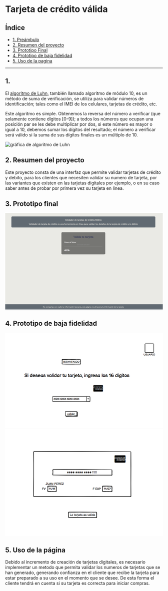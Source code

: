 # Tarjeta de crédito válida

## Índice

* [1. Preámbulo](#1-preámbulo)
* [2. Resumen del proyecto](#2-resumen-del-proyecto)
* [3. Prototipo Final](#3-prototipo-final)
* [4. Prototipo de baja fidelidad](#4-prototipo-de-baja-fidelidad)
* [5. Uso de la pagina](#5-uso-de-la-pagina)

***

## 1. 

El [algoritmo de Luhn](https://es.wikipedia.org/wiki/Algoritmo_de_Luhn),
también llamado algoritmo de módulo 10, es un método de suma de verificación,
se utiliza para validar números de identificación; tales como el IMEI de los
celulares, tarjetas de crédito, etc.

Este algoritmo es simple. Obtenemos la reversa del número a verificar (que
solamente contiene dígitos [0-9]); a todos los números que ocupan una posición
par se les debe multiplicar por dos, si este número es mayor o igual a 10,
debemos sumar los dígitos del resultado; el número a verificar será válido si
la suma de sus dígitos finales es un múltiplo de 10.

![gráfica de algoritmo de Luhn](https://www.101computing.net/wp/wp-content/uploads/Luhn-Algorithm.png)

## 2. Resumen del proyecto

Este proyecto consta de una interfaz que permite validar tarjetas de crédito y debito, para los clientes
que necesiten validar su numero de tarjeta, por las variantes que existen en las tarjetas digitales por ejemplo,
o en su caso saber antes de probar por primera vez su tarjeta en linea.

## 3. Prototipo final

![Screenshot](./proto-final.png)

## 4. Prototipo de baja fidelidad
![Screenshot](./prototipo-1.png)
![Screenshot](./prototipo-2.png)

## 5. Uso de la página

Debido al incremento de creación de tarjetas digitales, es necesario
implementar un metodo que permita validar los numeros de tarjetas que se han generado,
generando confianza en el cliente que recibe la tarjeta para estar preparado a su
uso en el momento que se desee. De esta forma el cliente tendrá en cuenta si su tarjeta
es correcta para iniciar compras.





